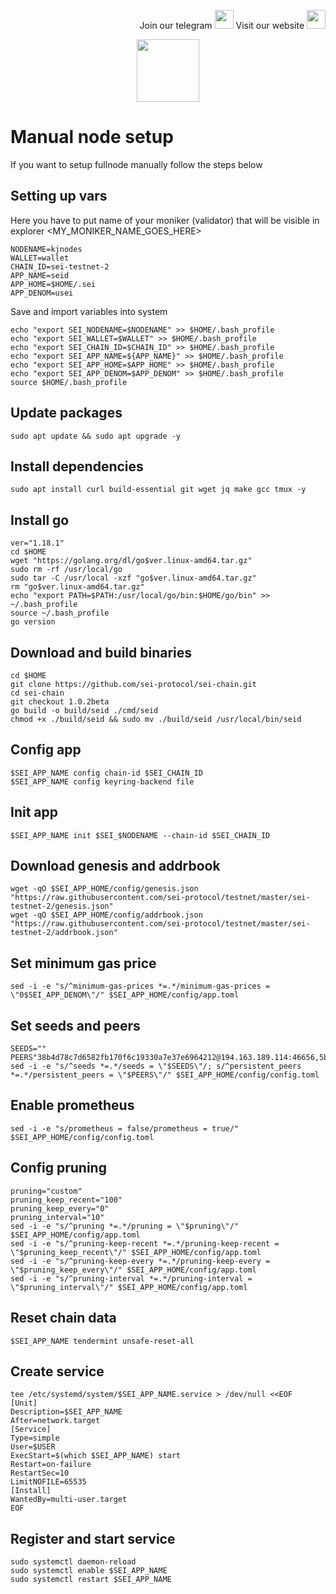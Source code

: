 <p style="font-size:14px" align="right">
Join our telegram <a href="https://t.me/kjnotes" target="_blank"><img src="https://user-images.githubusercontent.com/50621007/168689534-796f181e-3e4c-43a5-8183-9888fc92cfa7.png" width="30"/></a>
Visit our website <a href="https://kjnodes.com/" target="_blank"><img src="https://user-images.githubusercontent.com/50621007/168689709-7e537ca6-b6b8-4adc-9bd0-186ea4ea4aed.png" width="30"/></a>
</p>

<p align="center">
  <img height="100" height="auto" src="https://user-images.githubusercontent.com/50621007/169664551-39020c2e-fa95-483b-916b-c52ce4cb907c.png">
</p>

# Manual node setup
If you want to setup fullnode manually follow the steps below

## Setting up vars
Here you have to put name of your moniker (validator) that will be visible in explorer
<MY_MONIKER_NAME_GOES_HERE>
```
NODENAME=kjnodes
WALLET=wallet
CHAIN_ID=sei-testnet-2
APP_NAME=seid
APP_HOME=$HOME/.sei
APP_DENOM=usei
```

Save and import variables into system
```
echo "export SEI_NODENAME=$NODENAME" >> $HOME/.bash_profile
echo "export SEI_WALLET=$WALLET" >> $HOME/.bash_profile
echo "export SEI_CHAIN_ID=$CHAIN_ID" >> $HOME/.bash_profile
echo "export SEI_APP_NAME=${APP_NAME}" >> $HOME/.bash_profile
echo "export SEI_APP_HOME=$APP_HOME" >> $HOME/.bash_profile
echo "export SEI_APP_DENOM=$APP_DENOM" >> $HOME/.bash_profile
source $HOME/.bash_profile
```

## Update packages
```
sudo apt update && sudo apt upgrade -y
```

## Install dependencies
```
sudo apt install curl build-essential git wget jq make gcc tmux -y
```

## Install go
```
ver="1.18.1"
cd $HOME
wget "https://golang.org/dl/go$ver.linux-amd64.tar.gz"
sudo rm -rf /usr/local/go
sudo tar -C /usr/local -xzf "go$ver.linux-amd64.tar.gz"
rm "go$ver.linux-amd64.tar.gz"
echo "export PATH=$PATH:/usr/local/go/bin:$HOME/go/bin" >> ~/.bash_profile
source ~/.bash_profile
go version
```

## Download and build binaries
```
cd $HOME
git clone https://github.com/sei-protocol/sei-chain.git
cd sei-chain
git checkout 1.0.2beta
go build -o build/seid ./cmd/seid
chmod +x ./build/seid && sudo mv ./build/seid /usr/local/bin/seid
```

## Config app
```
$SEI_APP_NAME config chain-id $SEI_CHAIN_ID
$SEI_APP_NAME config keyring-backend file
```

## Init app
```
$SEI_APP_NAME init $SEI_$NODENAME --chain-id $SEI_CHAIN_ID
```

## Download genesis and addrbook
```
wget -qO $SEI_APP_HOME/config/genesis.json "https://raw.githubusercontent.com/sei-protocol/testnet/master/sei-testnet-2/genesis.json"
wget -qO $SEI_APP_HOME/config/addrbook.json "https://raw.githubusercontent.com/sei-protocol/testnet/master/sei-testnet-2/addrbook.json"
```

## Set minimum gas price
```
sed -i -e "s/^minimum-gas-prices *=.*/minimum-gas-prices = \"0$SEI_APP_DENOM\"/" $SEI_APP_HOME/config/app.toml
```

## Set seeds and peers
```
SEEDS=""
PEERS"38b4d78c7d6582fb170f6c19330a7e37e6964212@194.163.189.114:46656,5b5ec09067a5fcaccf75f19b45ab29ce07e0167c@18.118.159.154:26656,b20fa6b0a283e153c446fd58dd1e1ae56b09a65d@159.69.110.238:26656,613f6f5a67c4f0625599ca74b98b7d722f908262@159.65.195.25:36376,1c384cbe9421957813f49865bb8db8c190a90415@139.59.38.171:36376,8b5d1f7d5422e373b00c129ccda14556b69e2a61@167.235.21.137:26656,8c4ec366b5ebd182ffe463e3e1a3a6a345d7d1eb@80.82.215.233:26656,214d45c890cccc09ee725bd101a60dcd690cd554@49.12.215.72:26676,d87dcc1d6b5517b4da9a1ca48717a68ee3bd1d6a@89.163.215.204:26656,fed3ec8e12ddde3fc8e90efc1746e55d10a623f0@65.109.11.114:26656"
sed -i -e "s/^seeds *=.*/seeds = \"$SEEDS\"/; s/^persistent_peers *=.*/persistent_peers = \"$PEERS\"/" $SEI_APP_HOME/config/config.toml
```

## Enable prometheus
```
sed -i -e "s/prometheus = false/prometheus = true/" $SEI_APP_HOME/config/config.toml
```

## Config pruning
```
pruning="custom"
pruning_keep_recent="100"
pruning_keep_every="0"
pruning_interval="10"
sed -i -e "s/^pruning *=.*/pruning = \"$pruning\"/" $SEI_APP_HOME/config/app.toml
sed -i -e "s/^pruning-keep-recent *=.*/pruning-keep-recent = \"$pruning_keep_recent\"/" $SEI_APP_HOME/config/app.toml
sed -i -e "s/^pruning-keep-every *=.*/pruning-keep-every = \"$pruning_keep_every\"/" $SEI_APP_HOME/config/app.toml
sed -i -e "s/^pruning-interval *=.*/pruning-interval = \"$pruning_interval\"/" $SEI_APP_HOME/config/app.toml
```

## Reset chain data
```
$SEI_APP_NAME tendermint unsafe-reset-all
```

## Create service
```
tee /etc/systemd/system/$SEI_APP_NAME.service > /dev/null <<EOF
[Unit]
Description=$SEI_APP_NAME
After=network.target
[Service]
Type=simple
User=$USER
ExecStart=$(which $SEI_APP_NAME) start
Restart=on-failure
RestartSec=10
LimitNOFILE=65535
[Install]
WantedBy=multi-user.target
EOF
```

## Register and start service
```
sudo systemctl daemon-reload
sudo systemctl enable $SEI_APP_NAME
sudo systemctl restart $SEI_APP_NAME
```

